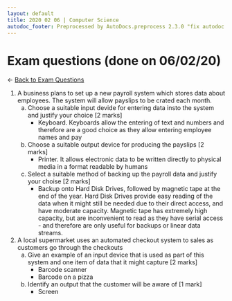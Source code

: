 ```yaml
---
layout: default
title: 2020 02 06 | Computer Science
autodoc_footer: Preprocessed by AutoDocs.preprocess 2.3.0 "fix autodoc failing if it already deleted the folders" ⓒ Starwort, 2020
---
```


<style type="text/css">
    ol ol {
        list-style-type: lower-alpha;
    }
    ol ol ol {
        list-style-type: lower-roman;
    }
</style>

# Exam questions (done on 06/02/20)

← [Back to Exam Questions](./index.html)

1. A business plans to set up a new payroll system which stores data about employees. The system will allow payslips to be crated each month.
    1. Choose a suitable input devide for entering data insto the system and justify your choice [2 marks]
        - Keyboard. Keyboards allow the entering of text and numbers and therefore are a good choice as they allow entering employee names and pay
    2. Choose a suitable output device for producing the payslips [2 marks]
        - Printer. It allows electronic data to be written directly to physical media in a format readable by humans
    3. Select a suitable method of backing up the payroll data and justify your choise [2 marks]
        - Backup onto Hard Disk Drives, followed by magnetic tape at the end of the year. Hard Disk Drives provide easy reading of the data when it might still be needed due to their direct access, and have moderate capacity. Magnetic tape has extremely high capacity, but are inconvenient to read as they have serial access - and therefore are only useful for backups or linear data streams.
2. A local supermarket uses an automated checkout system to sales as customers go through the checkouts
    1. Give an example of an input device that is used as part of this system and one item of data that it might capture [2 marks]
        - Barcode scanner
        - Barcode on a pizza
    2. Identify an output that the customer will be aware of [1 mark]
        - Screen
